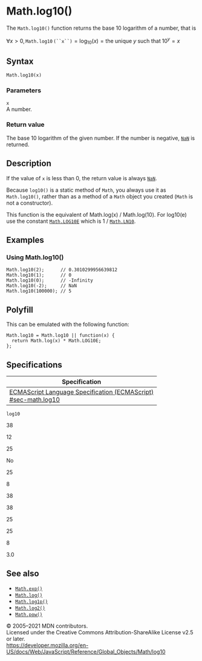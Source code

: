 Math.log10()
============

The `Math.log10()` function returns the base 10 logarithm of a number, that is

∀*x* &gt; 0, `Math.log10` `(``x``)` = log<sub>10</sub>(*x*) = the unique *y* such that 10<sup>*y*</sup> = *x*

Syntax
------

    Math.log10(x)

### Parameters

`x`  
A number.

### Return value

The base 10 logarithm of the given number. If the number is negative, [`NaN`](../nan) is returned.

Description
-----------

If the value of `x` is less than 0, the return value is always [`NaN`](../nan).

Because `log10()` is a static method of `Math`, you always use it as `Math.log10()`, rather than as a method of a `Math` object you created (`Math` is not a constructor).

This function is the equivalent of Math.log(x) / Math.log(10). For log10(e) use the constant [`Math.LOG10E`](log10e) which is 1 / [`Math.LN10`](ln10).

Examples
--------

### Using Math.log10()

    Math.log10(2);      // 0.3010299956639812
    Math.log10(1);      // 0
    Math.log10(0);      // -Infinity
    Math.log10(-2);     // NaN
    Math.log10(100000); // 5

Polyfill
--------

This can be emulated with the following function:

    Math.log10 = Math.log10 || function(x) {
      return Math.log(x) * Math.LOG10E;
    };

Specifications
--------------

<table><thead><tr class="header"><th>Specification</th></tr></thead><tbody><tr class="odd"><td><a href="https://tc39.es/ecma262/#sec-math.log10">ECMAScript Language Specification (ECMAScript)<br />
<span class="small">#sec-math.log10</span></a></td></tr></tbody></table>

`log10`

38

12

25

No

25

8

38

38

25

25

8

3.0

See also
--------

-   [`Math.exp()`](exp)
-   [`Math.log()`](log)
-   [`Math.log1p()`](log1p)
-   [`Math.log2()`](log2)
-   [`Math.pow()`](pow)

© 2005–2021 MDN contributors.  
Licensed under the Creative Commons Attribution-ShareAlike License v2.5 or later.  
<a href="https://developer.mozilla.org/en-US/docs/Web/JavaScript/Reference/Global_Objects/Math/log10" class="_attribution-link">https://developer.mozilla.org/en-US/docs/Web/JavaScript/Reference/Global_Objects/Math/log10</a>
